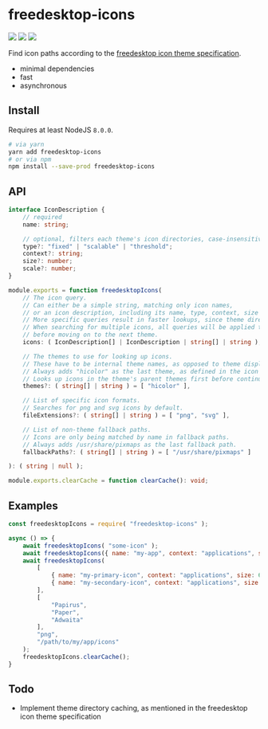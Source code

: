 freedesktop-icons
===

[![][badge-npm]][npm] [![][badge-gh-actions]][gh-actions] [![][badge-codecov]][codecov]

Find icon paths according to the [freedesktop icon theme specification](https://specifications.freedesktop.org/icon-theme-spec/icon-theme-spec-latest.html).

- minimal dependencies
- fast
- asynchronous


## Install

Requires at least NodeJS `8.0.0`.

```bash
# via yarn
yarn add freedesktop-icons
# or via npm
npm install --save-prod freedesktop-icons
```


## API

```typescript
interface IconDescription {
	// required
	name: string;

	// optional, filters each theme's icon directories, case-insensitive
	type?: "fixed" | "scalable" | "threshold";
	context?: string;
	size?: number;
	scale?: number;
}

module.exports = function freedesktopIcons(
	// The icon query.
	// Can either be a simple string, matching only icon names,
	// or an icon description, including its name, type, context, size or scale.
	// More specific queries result in faster lookups, since theme directories will be filtered.
	// When searching for multiple icons, all queries will be applied to the current theme first
	// before moving on to the next theme.
	icons: ( IconDescription[] | IconDescription | string[] | string ),

	// The themes to use for looking up icons.
	// These have to be internal theme names, as opposed to theme display names.
	// Always adds "hicolor" as the last theme, as defined in the icon theme specification.
	// Looks up icons in the theme's parent themes first before continuing with the next one.
	themes?: ( string[] | string ) = [ "hicolor" ],

	// List of specific icon formats.
	// Searches for png and svg icons by default.
	fileExtensions?: ( string[] | string ) = [ "png", "svg" ],

	// List of non-theme fallback paths.
	// Icons are only being matched by name in fallback paths.
	// Always adds /usr/share/pixmaps as the last fallback path.
	fallbackPaths?: ( string[] | string ) = [ "/usr/share/pixmaps" ]

): ( string | null );

module.exports.clearCache = function clearCache(): void;
```


## Examples

```js
const freedesktopIcons = require( "freedesktop-icons" );

async () => {
	await freedesktopIcons( "some-icon" );
	await freedesktopIcons({ name: "my-app", context: "applications", size: 64 });
	await freedesktopIcons(
		[
			{ name: "my-primary-icon", context: "applications", size: 64 },
			{ name: "my-secondary-icon", context: "applications", size: 64 }
		],
		[
			"Papirus",
			"Paper",
			"Adwaita"
		],
		"png",
		"/path/to/my/app/icons"
	);
	freedesktopIcons.clearCache();
}
```


## Todo

- Implement theme directory caching, as mentioned in the freedesktop icon theme specification


  [npm]: https://www.npmjs.com/package/freedesktop-icons
  [gh-actions]: https://github.com/bastimeyer/freedesktop-icons/actions?query=event%3Apush+branch%3Amaster
  [codecov]: https://codecov.io/gh/bastimeyer/freedesktop-icons
  [badge-npm]: https://img.shields.io/npm/v/freedesktop-icons.svg?style=flat-square
  [badge-gh-actions]: https://img.shields.io/github/workflow/status/bastimeyer/freedesktop-icons/Test.svg?style=flat-square
  [badge-codecov]: https://img.shields.io/codecov/c/github/bastimeyer/freedesktop-icons.svg?style=flat-square
